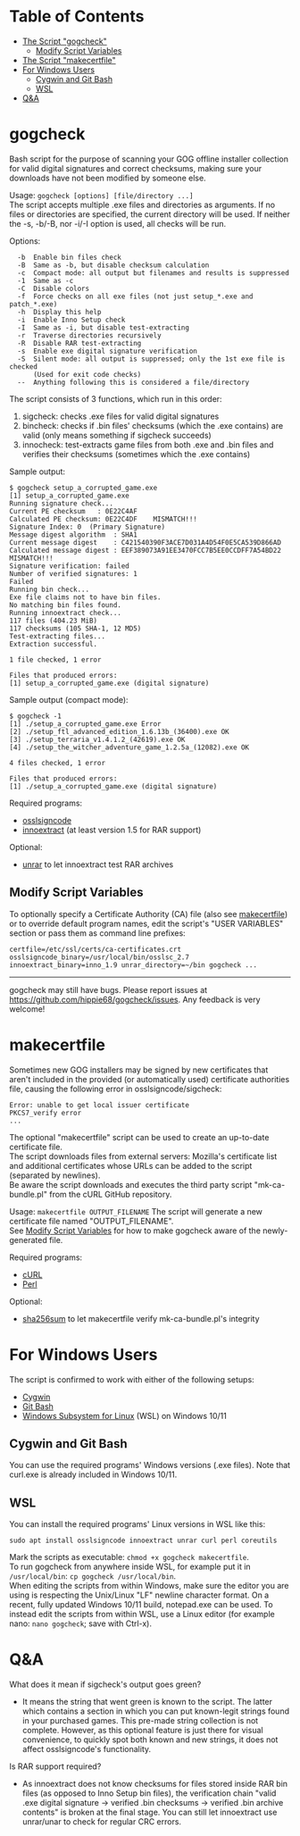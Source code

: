 # Table of Contents
- [The Script "gogcheck"](#gogcheck)
  - [Modify Script Variables](#modify-script-variables)
- [The Script "makecertfile"](#makecertfile)
- [For Windows Users](#for-windows-users)
  - [Cygwin and Git Bash](#cygwin-and-git-bash)
  - [WSL](#wsl)
- [Q&A](#qa)

# gogcheck

Bash script for the purpose of scanning your GOG offline installer collection for valid digital signatures and correct checksums, making sure your downloads have not been modified by someone else.

Usage: `gogcheck [options] [file/directory ...]`  
The script accepts multiple .exe files and directories as arguments. If no files or directories are specified, the current directory will be used. If neither the -s, -b/-B, nor -i/-I option is used, all checks will be run.

Options:
```
  -b  Enable bin files check
  -B  Same as -b, but disable checksum calculation
  -c  Compact mode: all output but filenames and results is suppressed
  -1  Same as -c
  -C  Disable colors
  -f  Force checks on all exe files (not just setup_*.exe and patch_*.exe)
  -h  Display this help
  -i  Enable Inno Setup check
  -I  Same as -i, but disable test-extracting
  -r  Traverse directories recursively
  -R  Disable RAR test-extracting
  -s  Enable exe digital signature verification
  -S  Silent mode: all output is suppressed; only the 1st exe file is checked
      (Used for exit code checks)
  --  Anything following this is considered a file/directory
```

The script consists of 3 functions, which run in this order:
1. sigcheck: checks .exe files for valid digital signatures
2. bincheck: checks if .bin files' checksums (which the .exe contains) are valid (only means something if sigcheck succeeds)
3. innocheck: test-extracts game files from both .exe and .bin files and verifies their checksums (sometimes which the .exe contains)

Sample output:
```
$ gogcheck setup_a_corrupted_game.exe 
[1] setup_a_corrupted_game.exe
Running signature check...
Current PE checksum   : 0E22C4AF
Calculated PE checksum: 0E22C4DF    MISMATCH!!!
Signature Index: 0  (Primary Signature)
Message digest algorithm  : SHA1
Current message digest    : C421540390F3ACE7D031A4D54F0E5CA539D866AD
Calculated message digest : EEF389073A91EE3470FCC7B5EE0CCDFF7A54BD22    MISMATCH!!!
Signature verification: failed
Number of verified signatures: 1
Failed
Running bin check...
Exe file claims not to have bin files.
No matching bin files found.
Running innoextract check...
117 files (404.23 MiB)
117 checksums (105 SHA-1, 12 MD5)
Test-extracting files...
Extraction successful.

1 file checked, 1 error

Files that produced errors:
[1] setup_a_corrupted_game.exe (digital signature)
```

Sample output (compact mode):
```
$ gogcheck -1
[1] ./setup_a_corrupted_game.exe Error
[2] ./setup_ftl_advanced_edition_1.6.13b_(36400).exe OK
[3] ./setup_terraria_v1.4.1.2_(42619).exe OK
[4] ./setup_the_witcher_adventure_game_1.2.5a_(12082).exe OK

4 files checked, 1 error

Files that produced errors:
[1] ./setup_a_corrupted_game.exe (digital signature)
```

Required programs:
- [osslsigncode](https://github.com/mtrojnar/osslsigncode)
- [innoextract](https://github.com/dscharrer/innoextract) (at least version 1.5 for RAR support)

Optional:
- [unrar](https://www.rarlab.com/rar_add.htm) to let innoextract test RAR archives

## Modify Script Variables
To optionally specify a Certificate Authority (CA) file (also see [makecertfile](#makecertfile)) or to override default program names, edit the script's "USER VARIABLES" section or pass them as command line prefixes:

    certfile=/etc/ssl/certs/ca-certificates.crt osslsigncode_binary=/usr/local/bin/osslsc_2.7 innoextract_binary=inno_1.9 unrar_directory=~/bin gogcheck ...

---
gogcheck may still have bugs. Please report issues at https://github.com/hippie68/gogcheck/issues. Any feedback is very welcome!

# makecertfile

Sometimes new GOG installers may be signed by new certificates that aren't included in the provided (or automatically used) certificate authorities file, causing the following error in osslsigncode/sigcheck:

```
Error: unable to get local issuer certificate
PKCS7_verify error
...
```
The optional "makecertfile" script can be used to create an up-to-date certificate file.  
The script downloads files from external servers: Mozilla's certificate list and additional certificates whose URLs can be added to the script (separated by newlines).  
Be aware the script downloads and executes the third party script "mk-ca-bundle.pl" from the cURL GitHub repository.

Usage: `makecertfile OUTPUT_FILENAME`
The script will generate a new certificate file named "OUTPUT_FILENAME".  
See [Modify Script Variables](#modify-script-variables) for how to make gogcheck aware of the newly-generated file.

Required programs:
- [cURL](https://github.com/curl/curl)
- [Perl](https://github.com/Perl/perl5)

Optional:
- [sha256sum](https://www.gnu.org/software/coreutils) to let makecertfile verify mk-ca-bundle.pl's integrity

# For Windows Users

The script is confirmed to work with either of the following setups:

- [Cygwin](https://www.cygwin.com)
- [Git Bash](https://gitforwindows.org)
- [Windows Subsystem for Linux](https://docs.microsoft.com/en-us/windows/wsl) (WSL) on Windows 10/11

## Cygwin and Git Bash
You can use the required programs' Windows versions (.exe files). Note that curl.exe is already included in Windows 10/11.

## WSL
You can install the required programs' Linux versions in WSL like this:
```
sudo apt install osslsigncode innoextract unrar curl perl coreutils
```
Mark the scripts as executable: `chmod +x gogcheck makecertfile`.  
To run gogcheck from anywhere inside WSL, for example put it in `/usr/local/bin`: `cp gogcheck /usr/local/bin`.  
When editing the scripts from within Windows, make sure the editor you are using is respecting the Unix/Linux "LF" newline character format. On a recent, fully updated Windows 10/11 build, notepad.exe can be used. To instead edit the scripts from within WSL, use a Linux editor (for example nano: `nano gogcheck`; save with Ctrl-x).  

# Q&A
What does it mean if sigcheck's output goes green?

- It means the string that went green is known to the script. The latter which contains a section in which you can put known-legit strings found in your purchased games. This pre-made string collection is not complete. However, as this optional feature is just there for visual convenience, to quickly spot both known and new strings, it does not affect osslsigncode's functionality.

Is RAR support required?

- As innoextract does not know checksums for files stored inside RAR bin files (as opposed to Inno Setup bin files), the verification chain "valid .exe digital signature -> verified .bin checksums -> verified .bin archive contents" is broken at the final stage. You can still let innoextract use unrar/unar to check for regular CRC errors.
